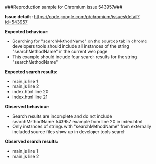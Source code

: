 ###Reproduction sample for Chromium issue 543957###

**Issue details:**
https://code.google.com/p/chromium/issues/detail?id=543957

**Expected behaviour:**

- Searching for "searchMethodName" on the sources tab in chrome developers tools should include all instances of the string "searchMethodName" in the current web page
- This example should include four search results for the string "searchMethodName"

**Expected search results:**

- main.js line 1
- main.js line 2
- index.html line 20
- index.html line 21

**Observed behaviour:**

- Search results are incomplete and do not include searchMethodName_543957_example from line 20 in index.html
- Only instances of strings with "searchMethodName" from externally included source files show up in developer tools search

**Observed search results:**

- main.js line 1
- main.js line 2